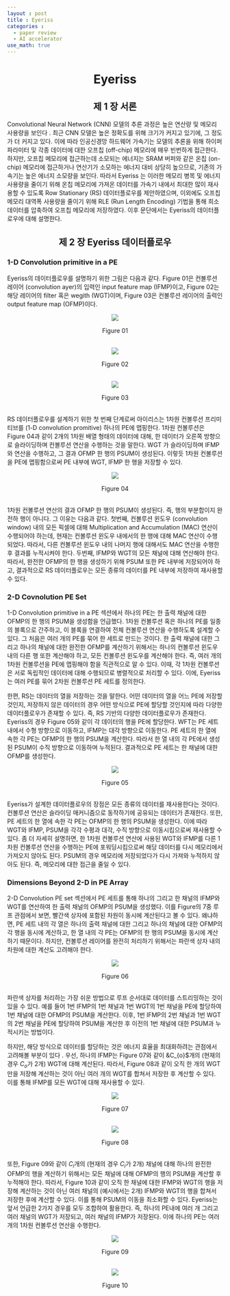 ```yaml
---
layout : post
title : Eyeriss
categories : 
  - paper review
  - AI accelerator
use_math: true
---
```


# <center> Eyeriss </center>

## <center> 제 1 장 서론 </center>

Convolutional Neural Network (CNN)  모델의 추론 과정은 높은 연산량 및 메모리 사용량을 보인다 . 최근 CNN 모델은 높은 정확도를 위해 크기가 커지고 있기에, 그 정도가 더 커지고 있다. 이에 따라 인공신경망 하드웨어 가속기는 모델의 추론을 위해 하이퍼파라미터  및 각종 데이터에 대한 오프칩 (off-chip)  메모리에 매우 빈번하게 접근한다. 하지만, 오프칩 메모리에 접근하는데 소모되는 에너지는 SRAM 버퍼와 같은 온칩 (on-chip) 메모리에 접근하거나 연산기가 소모하는 에너지 대비 상당히 높으므로, 기존의 가속기는 높은 에너지 소모량을 보인다. 따라서 Eyeriss 는 이러한 메모리 병목 및 에너지 사용량을 줄이기 위해 온칩 메모리에 가져온 데이터를 가속기 내에서 최대한 많이 재사용할 수 있도록 Row Stationary (RS) 데이터플로우를 제안하였으며, 이외에도 오프칩 메모리 대역폭 사용량을 줄이기 위해 RLE (Run Length Encoding) 기법을 통해 희소 데이터를 압축하여 오프칩 메모리에 저장하였다. 이후 문단에서는 Eyeriss의 데이터플로우에 대해 설명한다.

## <center> 제 2 장 Eyeriss 데이터플로우 </center>

### 1-D Convolution primitive in a PE

Eyeriss의 데이터플로우를 설명하기 위한 그림은 다음과 같다. Figure 01은 컨볼루션 레이어 (convolution ayer)의 입력인 input feature map (IFMP)이고, Figure 02는 해당 레이어의 filter 혹은 wegith (WGT)이며, Figure 03은 컨볼루션 레이어의 출력인 output feature map (OFMP)이다.

<p align="center"> <img src= "/assets/img/eyeriss/f1.png"> </p>
<div align="center"> Figure 01 </div>
<br/>

<p align="center"> <img src= "/assets/img/eyeriss/f2.png"> </p>
<div align="center"> Figure 02 </div>
<br/>

<p align="center"> <img src= "/assets/img/eyeriss/f3.png"> </p>
<div align="center"> Figure 03 </div>
<br/>

RS 데이터플로우를 설계하기 위한 첫 번째 단계로써 아이리스는 1차원 컨볼루션 프리미티브를 (1-D convolution promitive) 하나의 PE에 맵핑한다. 1차원 컨볼루션은 Figure 04과 같이 2개의 1차원 배열 형태의 데이터에 대해, 한 데이터가 오른쪽 방향으로 슬라이딩하며 컨볼루션 연산을 수행하는 것을 말한다. WGT 가 슬라이딩하며 IFMP와 연산을 수행하고, 그 결과 OFMP 한 행의 PSUM이 생성된다. 이렇듯 1차원 컨볼루션을 PE에 맵핑함으로써 PE 내부에 WGT, IFMP 한 행을 저장할 수 있다.

<p align="center"> <img src= "/assets/img/eyeriss/f4.png"> </p>
<div align="center"> Figure 04 </div>
<br/>

1차원 컨볼루션 연산의 결과 OFMP 한  행의 PSUM이 생성된다. 즉, 행의 부분합이지 완전하 행이 아니다. 그 이유는 다음과 같다. 첫번째, 컨볼루션 윈도우 (convolution window) 내의 모든 픽셀에 대해 Multiplication and Accumulation (MAC) 연산이 수행되어야 하는데, 현재는 컨볼루션 윈도우 내에서의 한 행에 대해 MAC 연산이 수행되었다. 따라서, 다른 컨볼루션 윈도우 내의 나머지 행에 대해서도 MAC 연산을 수행한 후 결과를 누적시켜야 한다. 두번째, IFMP와 WGT의 모든 채널에 대해 연산해야 한다. 따라서, 완전한 OFMP의 한 행을 생성하기 위해 PSUM 또한 PE 내부에 저장되어야 하고, 결과적으로 RS 데이터플로우는 모든 종류의 데이터를 PE 내부에 저장하여 재사용할 수 있다.

### 2-D Covnolution PE Set

1-D Convolution primitive in a PE 섹션에서 하나의 PE는 한 출력 채널에 대한 OFMP의 한 행의 PSUM을 생성함을 언급했다. 1차원 컨볼루션 혹은 하나의 PE를 일종의 블록으로 간주하고, 이 블록을 연결하여 전체 컨볼루션 연산을 수행하도록 설계할 수 있다. 그 처음은 여러 개의 PE를 묶어 한 세트로 만드는 것이다. 한 출력 채널에 대한 그리고 하나의 채널에 대한 완전한 OFMP를 계산하기 위해서는 하나의 컨볼루션 윈도우 내의 다른 행 또한 계산해야 하고, 모든 컨볼루션 윈도우를 계산해야 한다. 즉, 여러 개의 1차원 컨볼루션을 PE에 맵핑해야 함을 직관적으로 알 수 있다. 이때, 각 1차원 컨볼루션은 서로 독립적인 데이터에 대해 수행되므로 병렬적으로 처리할 수 있다. 이에, Eyeriss는 여러 PE를 묶어 2차원 컨볼루션 PE 세트를 정의한다.

한편, RS는 데이터의 열을 저장하는 것을 말한다. 어떤 데이터의 열을 어느 PE에 저장할 것인지, 저장하지 않은 데이터의 경우 어떤 방식으로 PE에 할당할 것인지에 따라 다양한 데이터플로우가 존재할 수 있다. 즉, RS 기반의 다양한 데이터플로우가 존재한다. Eyeriss의 경우 Figure 05와 같이 각 데이터의 행을 PE에 할당한다. WFT는 PE 세트 내에서 수형 방향으로 이동하고, IFMP는 대각 방향으로 이동한다. PE 세트의 한 열에 속한 각 PE는 OFMP의 한 행의 PSUM을 계산한다. 따라서 한 열 내의 각 PE에서 생성된 PSUM이 수직 방향으로 이동하며 누적된다. 결과적으로 PE 세트는 한 채널에 대한 OFMP를 생성한다.

<p align="center"> <img src= "/assets/img/eyeriss/f5.png"> </p>
<div align="center"> Figure 05 </div>
<br/>

Eyeriss가 설계한 데이터플로우의 장점은 모든 종류의 데이터를 재사용한다는 것이다. 컨볼루션 연산은 슬라이딩 매커니즘으로 동작하기에 공유되는 데이터가 존재한다. 또한, PE 세트의 한 열에 속한 각 PE는 OFMP의 한 행의 PSUM을 생성한다. 이에 따라 WGT와 IFMP, PSUM을 각각 수평과 대각, 수직 방향으로 이동시킴으로써 재사용할 수 있다. 좀 더 자세히 설명하면, 한 1차원 컨볼루션 연산에 사용된 WGT와 IFMP를 다른 1차원 컨볼루션 연산을 수행하는 PE에 포워딩시킴으로써 해당 데이터를 다시 메모리에서 가져오지 않아도 된다. PSUM의 경우 메모리에 저장되었다가 다시 가져와 누적하지 않아도 된다. 즉, 메모리에 대한 접근을 줄일 수 있다.

### Dimensions Beyond 2-D in PE Array

2-D Convolution PE set 섹션에서 PE 세트를 통해 하나의 그리고 한 채널의 IFMP와 WGT를 연산하여 한 출력 채널의 OFMP의 PSUM을 생성했다. 이를 Figure의 7중 루프 관점에서 보면, 빨간색 상자에 포함된 차원이 동시에 계산된다고 볼 수 있다. 왜냐하면, PE 세트 내의 각 열은 하나의 출력 채널에 대한 그리고 하나의 채널에 대한 OFMP의 각 행을 동시에 계산하고, 한 열 내의 각 PE는 OFMP의 한 행의 PSUM을 동시에 계산하기 때문이다. 하지만, 컨볼루션 레이어를 완전히 처리하기 위해서는 파란색 상자 내의 차원에 대한 계산도 고려해야 한다.

<p align="center"> <img src= "/assets/img/eyeriss/f6.png"> </p>
<div align="center"> Figure 06 </div>
<br/>

파란색 상자를 처리하는 가장 쉬운 방법으로 루프 순서대로 데이터를 스트리밍하는 것이 있을 수 있다. 예를 들어 1번 IFMP의 1번 채널과 1번 WGT의 1번 채널을 PE에 할당하여 1번 채널에 대한 OFMP의 PSUM을 계산한다. 이후, 1번 IFMP의 2번 채널과 1번 WGT의 2번 채널을 PE에 할당하여 PSUM을 계산한 후 이전의 1번 채널에 대한 PSUM과 누적시키는 방법이다.

하지만, 해당 방식으로 데이터를 할당하는 것은 에너지 효율을 최대화하려는 관점에서 고려해볼 부분이 있다 . 우선, 하나의 IFMP는 Figure 07와 같이 &C_{o}$개의 (현재의 경우 $C_{o}$가 2개) WGT에 대해 계산된다. 따라서, Figure 08과 같이 오직 한 개의 WGT만을 저장해 계산하는 것이 아닌 여러 개의 WGT를 합쳐서 저장한 후 계산할 수 있다. 이를 통해 IFMP를 모든 WGT에 대해 재사용할 수 있다.

<p align="center"> <img src= "/assets/img/eyeriss/f7.png"> </p>
<div align="center"> Figure 07 </div>
<br/>

<p align="center"> <img src= "/assets/img/eyeriss/f8.png"> </p>
<div align="center"> Figure 08 </div>
<br/>

또한, Figure 09와 같이 $C_{i}$개의 (현재의 경우 $C_{i}$가 2개) 채널에 대해 하나의 완전한 OFMP의 행을 계산하기 위해서는 모든 채널에 대해 OFMP의 행의 PSUM을 계산할 후 누적해야 한다. 따라서, Figure 10과 같이 오직 한 채널에 대한 IFMP와 WGT의 행을 저장해 계산하는 것이 아닌 여러 채널의 (예시에서는 2개) IFMP와 WGT의 행을 합쳐서 저장한 후에 계산할 수 있다. 이를 통해 PSUM의 이동을 최소화할 수 있다. Eyeriss는 앞서 언급한 2가지 경우를 모두 조합하여 활용한다. 즉, 하나의 PE내에 여러 개 그리고 여러 채널의 WGT가 저장되고, 여러 채널의 IFMP가 저장된다. 이에 하나의 PE는 여러 개의 1차원 컨볼루션 연산을 수행한다. 

<p align="center"> <img src= "/assets/img/eyeriss/f9.png"> </p>
<div align="center"> Figure 09 </div>
<br/>

<p align="center"> <img src= "/assets/img/eyeriss/f10.png"> </p>
<div align="center"> Figure 10 </div>
<br/>